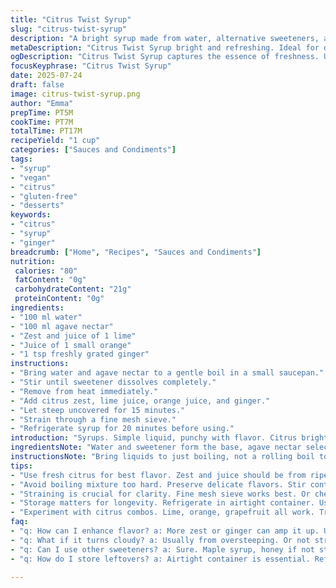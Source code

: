 ```yaml
---
title: "Citrus Twist Syrup"
slug: "citrus-twist-syrup"
description: "A bright syrup made from water, alternative sweeteners, and the zest and juice of fresh citrus fruits with a hint of ginger. Adjusted proportions for a tangier flavor. Infused briefly, then strained and chilled for quick use. Suitable for vegan, gluten-free, nut-free diets."
metaDescription: "Citrus Twist Syrup bright and refreshing. Ideal for drinks and desserts. Quick recipe with agave nectar and fresh citrus flavors."
ogDescription: "Citrus Twist Syrup captures the essence of freshness. Use lime, orange, and ginger for a delicious mix. Perfect for various diets."
focusKeyphrase: "Citrus Twist Syrup"
date: 2025-07-24
draft: false
image: citrus-twist-syrup.png
author: "Emma"
prepTime: PT5M
cookTime: PT7M
totalTime: PT17M
recipeYield: "1 cup"
categories: ["Sauces and Condiments"]
tags:
- "syrup"
- "vegan"
- "citrus"
- "gluten-free"
- "desserts"
keywords:
- "citrus"
- "syrup"
- "ginger"
breadcrumb: ["Home", "Recipes", "Sauces and Condiments"]
nutrition: 
 calories: "80"
 fatContent: "0g"
 carbohydrateContent: "21g"
 proteinContent: "0g"
ingredients:
- "100 ml water"
- "100 ml agave nectar"
- "Zest and juice of 1 lime"
- "Juice of 1 small orange"
- "1 tsp freshly grated ginger"
instructions:
- "Bring water and agave nectar to a gentle boil in a small saucepan."
- "Stir until sweetener dissolves completely."
- "Remove from heat immediately."
- "Add citrus zest, lime juice, orange juice, and ginger."
- "Let steep uncovered for 15 minutes."
- "Strain through a fine mesh sieve."
- "Refrigerate syrup for 20 minutes before using."
introduction: "Syrups. Simple liquid, punchy with flavor. Citrus brightens, wild and fresh. Not just lemon, lime joins in. Orange adds subtle roundness. Ginger’s spicy touch. Quick simmer, short chill. No fuss. No dairy or gluten lurking. Agave instead of sugar, lighter sweetness. Let it soak, then filter. Cold, ready to pour. Drinks, desserts, drizzle. Something different from usual sweeteners. Sharp, balanced notes to zip up whatever needs. Quick but flavorful, small batch. Works vegan or allergy-sensitive. Taste changes with fresh zest. Different citrus combos. Tiny twist but big impact."
ingredientsNote: "Water and sweetener form the base, agave nectar selected here to reduce sucrose levels and bring mild floral notes unlike plain sugar. Using 100 ml each shrinks volume slightly, concentrating flavors. Citrus mix goes beyond simple lemon. Lime zest and juice bring tartness and bitterness, while orange juice softens acidity, creating layered aromas. Ginger adds warmth without heat, fresh-grated for crispness. Alternative sweeteners or small amounts of honey can swap if not strictly vegan. Adjust zest amounts for strength; lime skin is potent. This blend suits allergy-friendly cooking: gluten-free, dairy-free, nut-free, egg-free. Keep syrup refrigerated to conserve freshness."
instructionsNote: "Bring liquids to just boiling, not a rolling boil to preserve delicate aromatics from zest and ginger. Stir gently until agave fully dissolved—this prevents a gritty texture later. Remove from heat quickly to avoid cooking citrus juices, which can turn bitter. Add zest, ginger, and citrus juices right after extraction to maximize infusion. Fifteen minutes steep is slightly longer than original to deepen flavor impact, but not too long to avoid cloudiness. Use a fine-mesh sieve or cheesecloth for clarity. Refrigerate at least twenty minutes, chilling helps syrup thicken a little and improves shelf life. Use cold or room temperature in beverages, drizzle over desserts or fruit salads. Store in airtight container for up to one week."
tips:
- "Use fresh citrus for best flavor. Zest and juice should be from ripe fruits. More zest means more punch. Adjust ginger too. Go easy, or add extra for kick. Gently simmer."
- "Avoid boiling mixture too hard. Preserve delicate flavors. Stir continuously until fully dissolved. Gritty texture is unwanted. Remove promptly from heat. Immediate is key to keeping bright flavors."
- "Straining is crucial for clarity. Fine mesh sieve works best. Or cheesecloth for ultra-smooth syrup. Cloudiness spoils the look. Aim for a clear finish. Let cool after straining."
- "Storage matters for longevity. Refrigerate in airtight container. Use within a week for optimal flavors. Freeze small amounts too if longer storage needed. Easy to thaw."
- "Experiment with citrus combos. Lime, orange, grapefruit all work. Try less familiar fruits too. Make it your own. Adjust sweetness by varying agave levels. Customize to preference."
faq:
- "q: How can I enhance flavor? a: More zest or ginger can amp it up. Use mixed citruses for unique taste profiles. Experiment with ratios. Get creative, taste as you go."
- "q: What if it turns cloudy? a: Usually from oversteeping. Or not straining well enough. Strain twice if necessary. Keep infusion time shorter next time. Achieve clarity."
- "q: Can I use other sweeteners? a: Sure. Maple syrup, honey if not strictly vegan. Adjust measurements to sweetness level. Start with less, taste and add. Simple."
- "q: How do I store leftovers? a: Airtight container is essential. Refrigeration for up to a week. Frost potential for longer-term storage too. Portions for quick use."

---
```

